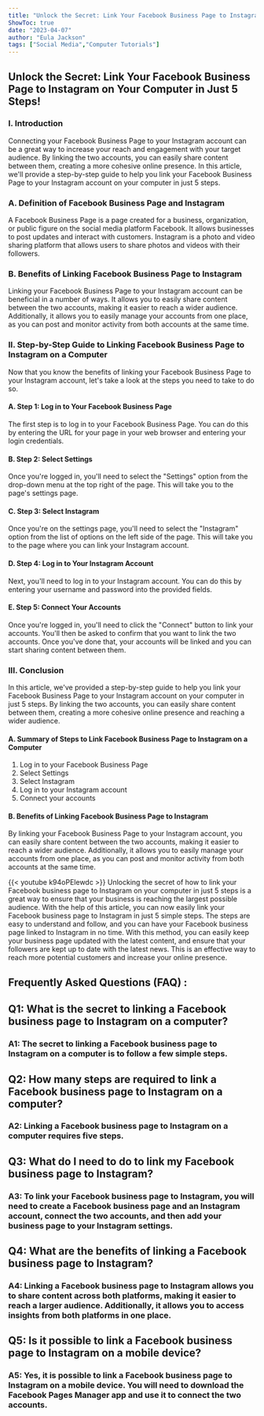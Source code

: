 ```yaml
---
title: "Unlock the Secret: Link Your Facebook Business Page to Instagram on Your Computer in Just 5 Steps!"
ShowToc: true 
date: "2023-04-07"
author: "Eula Jackson" 
tags: ["Social Media","Computer Tutorials"]
---
```

## Unlock the Secret: Link Your Facebook Business Page to Instagram on Your Computer in Just 5 Steps! 

### I. Introduction 
Connecting your Facebook Business Page to your Instagram account can be a great way to increase your reach and engagement with your target audience. By linking the two accounts, you can easily share content between them, creating a more cohesive online presence. In this article, we'll provide a step-by-step guide to help you link your Facebook Business Page to your Instagram account on your computer in just 5 steps. 

### A. Definition of Facebook Business Page and Instagram
A Facebook Business Page is a page created for a business, organization, or public figure on the social media platform Facebook. It allows businesses to post updates and interact with customers. Instagram is a photo and video sharing platform that allows users to share photos and videos with their followers. 

### B. Benefits of Linking Facebook Business Page to Instagram
Linking your Facebook Business Page to your Instagram account can be beneficial in a number of ways. It allows you to easily share content between the two accounts, making it easier to reach a wider audience. Additionally, it allows you to easily manage your accounts from one place, as you can post and monitor activity from both accounts at the same time. 

### II. Step-by-Step Guide to Linking Facebook Business Page to Instagram on a Computer
Now that you know the benefits of linking your Facebook Business Page to your Instagram account, let's take a look at the steps you need to take to do so. 

#### A. Step 1: Log in to Your Facebook Business Page
The first step is to log in to your Facebook Business Page. You can do this by entering the URL for your page in your web browser and entering your login credentials. 

#### B. Step 2: Select Settings
Once you're logged in, you'll need to select the "Settings" option from the drop-down menu at the top right of the page. This will take you to the page's settings page. 

#### C. Step 3: Select Instagram
Once you're on the settings page, you'll need to select the "Instagram" option from the list of options on the left side of the page. This will take you to the page where you can link your Instagram account. 

#### D. Step 4: Log in to Your Instagram Account
Next, you'll need to log in to your Instagram account. You can do this by entering your username and password into the provided fields. 

#### E. Step 5: Connect Your Accounts
Once you're logged in, you'll need to click the "Connect" button to link your accounts. You'll then be asked to confirm that you want to link the two accounts. Once you've done that, your accounts will be linked and you can start sharing content between them. 

### III. Conclusion 
In this article, we've provided a step-by-step guide to help you link your Facebook Business Page to your Instagram account on your computer in just 5 steps. By linking the two accounts, you can easily share content between them, creating a more cohesive online presence and reaching a wider audience. 

#### A. Summary of Steps to Link Facebook Business Page to Instagram on a Computer
1. Log in to your Facebook Business Page 
2. Select Settings 
3. Select Instagram 
4. Log in to your Instagram account 
5. Connect your accounts 

#### B. Benefits of Linking Facebook Business Page to Instagram
By linking your Facebook Business Page to your Instagram account, you can easily share content between the two accounts, making it easier to reach a wider audience. Additionally, it allows you to easily manage your accounts from one place, as you can post and monitor activity from both accounts at the same time.

{{< youtube k94oPElewdc >}} 
Unlocking the secret of how to link your Facebook business page to Instagram on your computer in just 5 steps is a great way to ensure that your business is reaching the largest possible audience. With the help of this article, you can now easily link your Facebook business page to Instagram in just 5 simple steps. The steps are easy to understand and follow, and you can have your Facebook business page linked to Instagram in no time. With this method, you can easily keep your business page updated with the latest content, and ensure that your followers are kept up to date with the latest news. This is an effective way to reach more potential customers and increase your online presence.

## Frequently Asked Questions (FAQ) :
<h2>Q1: What is the secret to linking a Facebook business page to Instagram on a computer?</h2>

<h3>A1: The secret to linking a Facebook business page to Instagram on a computer is to follow a few simple steps.</h3>

<h2>Q2: How many steps are required to link a Facebook business page to Instagram on a computer?</h2>

<h3>A2: Linking a Facebook business page to Instagram on a computer requires five steps.</h3>

<h2>Q3: What do I need to do to link my Facebook business page to Instagram?</h2>

<h3>A3: To link your Facebook business page to Instagram, you will need to create a Facebook business page and an Instagram account, connect the two accounts, and then add your business page to your Instagram settings.</h3>

<h2>Q4: What are the benefits of linking a Facebook business page to Instagram?</h2>

<h3>A4: Linking a Facebook business page to Instagram allows you to share content across both platforms, making it easier to reach a larger audience. Additionally, it allows you to access insights from both platforms in one place.</h3>

<h2>Q5: Is it possible to link a Facebook business page to Instagram on a mobile device?</h2>

<h3>A5: Yes, it is possible to link a Facebook business page to Instagram on a mobile device. You will need to download the Facebook Pages Manager app and use it to connect the two accounts.</h3>


